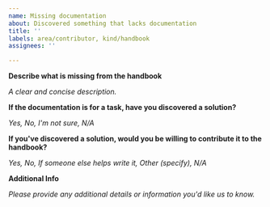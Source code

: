 ```yaml
---
name: Missing documentation
about: Discovered something that lacks documentation
title: ''
labels: area/contributor, kind/handbook
assignees: ''

---
```


**Describe what is missing from the handbook**

_A clear and concise description._

**If the documentation is for a task, have you discovered a solution?**

_Yes, No, I'm not sure, N/A_

**If you've discovered a solution, would you be willing to contribute it to the handbook?**

_Yes, No, If someone else helps write it, Other (specify), N/A_

**Additional Info**

_Please provide any additional details or information you'd like us to know._
